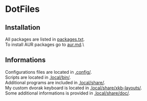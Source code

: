 # DotFiles

## Installation
All packages are listed in [packages.txt](.local/share/doc/packages.txt).\
To install AUR packages go to [aur.md](.local/share/doc/aur.md).\

## Informations
Configurations files are located in [.config/](.config/).\
Scripts are located in [.local/bin/](.local/bin/).\
Additional programs are included in [.local/share/](.local/share/).\
My custom dvorak keyboard is located in [.local/share/xkb-layouts/](.local/share/xkb-layouts/).\
Some additional informations is provided in [.local/share/doc/](.local/share/doc/).
